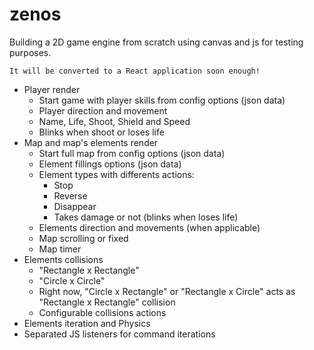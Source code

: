 # zenos

Building a 2D game engine from scratch using canvas and js for testing purposes.

```
It will be converted to a React application soon enough!
```

 * Player render
	- Start game with player skills from config options (json data)
	- Player direction and movement
	- Name, Life, Shoot, Shield and Speed
	- Blinks when shoot or loses life
 * Map and map's elements render
	- Start full map from config options (json data)
	- Element fillings options (json data)
	- Element types with differents actions:
		+ Stop
		+ Reverse
		+ Disappear
		+ Takes damage or not (blinks when loses life)
	- Elements direction and movements (when applicable)
	- Map scrolling or fixed
	- Map timer
 * Elements collisions
	- "Rectangle x Rectangle"
	- "Circle x Circle"
	- Right now, "Circle x Rectangle" or "Rectangle x Circle" acts as "Rectangle x Rectangle" collision
	- Configurable collisions actions
 * Elements iteration and Physics
 * Separated JS listeners for command iterations
